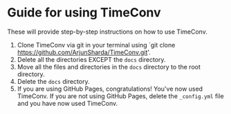 # Guide for using TimeConv

These will provide step-by-step instructions on how to use TimeConv.

1. Clone TimeConv via git in your terminal using `git clone https://github.com/ArjunSharda/TimeConv.git'.
2. Delete all the directories EXCEPT the `docs` directory.
3. Move all the files and directories in the `docs` directory to the root directory.
4. Delete the `docs` directory.
5. If you are using GitHub Pages, congratulations! You've now used TimeConv. If you are not using GitHub Pages, delete the `_config.yml` file and you have now used TimeConv.
